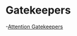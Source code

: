 # Gatekeepers

  -[Attention Gatekeepers](https://prepareforthelamb.wordpress.com/2012/05/15/gatekeepers-watchmen-you-are-to-speak-out-the-lord-has-called-you-out-to-be-bold-today/#:~:text=According%20to%20the%20Old%20Testament,of%20protecting%20the%20Lord's%20house.)